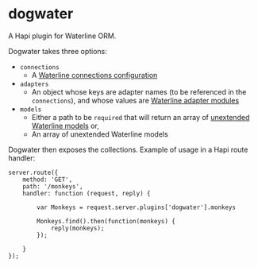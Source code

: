 dogwater
========

A Hapi plugin for Waterline ORM.

Dogwater takes three options:
* `connections`
  * A [Waterline connections configuration](http://sailsjs.org/#/documentation/reference/sails.config/sails.config.connections.html)
* `adapters`
  * An object whose keys are adapter names (to be referenced in the `connections`), and whose values are [Waterline adapter modules](https://github.com/balderdashy/sails-docs/blob/0.9/Database-Support.md)
* `models`
  * Either a path to be `required` that will return an array of [unextended Waterline models](https://github.com/balderdashy/waterline-docs/blob/master/models.md#how-do-i-define-a-model) or,
  * An array of unextended Waterline models

Dogwater then exposes the collections.  Example of usage in a Hapi route handler:
```
server.route({
    method: 'GET',
    path: '/monkeys',
    handler: function (request, reply) {
    
        var Monkeys = request.server.plugins['dogwater'].monkeys
        
        Monkeys.find().then(function(monkeys) {
            reply(monkeys);
        });
        
    }
});
```
